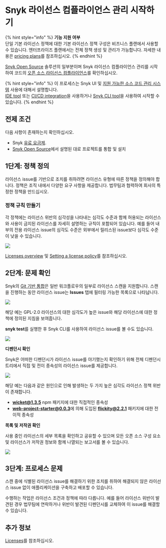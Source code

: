 # Snyk 라이선스 컴플라이언스 관리 시작하기

{% hint style="info" %}
**기능 지원 여부**\
단일 기본 라이선스 정책에 대한 기본 라이선스 정책 구성은 비즈니스 플랜에서 사용할 수 있습니다. 엔터프라이즈 플랜에서는 전체 정책 생성 및 관리가 가능합니다. 자세한 내용은 [pricing plans](https://snyk.io/plans/)를 참조하십시오.
{% endhint %}

[Snyk Open Source](https://docs.snyk.io/snyk-open-source/open-source-basics) 솔루션의 일부분이며 Snyk 라이선스 컴플라이언스 관리를 시작하여 코드의 [오픈 소스 라이선스 컴플라이언스](https://snyk.io/learn/open-source-licenses/)를 확인하십시오.

{% hint style="info" %}
이 프로세스는 Snyk UI 및 [지원 가능한 소스 코드 관리 시스템](../../features/integrations/git-repository-scm-integrations/) 사용에 대해서 설명합니다.\
[IDE tool](https://docs.snyk.io/integrations/ide-tools) 또는 [CI/CD integration](https://docs.snyk.io/integrations/ci-cd-integrations)을 사용하거나 [Snyk CLI tool](https://docs.snyk.io/snyk-cli/guides-for-our-cli/getting-started-with-the-cli)을 사용하여 시작할 수 있습니다.
{% endhint %}

## 전제 조건



다음 사항이 존재하는지 확인하십시오.

* Snyk [유료 요금제](https://snyk.io/plans/).
* [Snyk Open Source](https://docs.snyk.io/getting-started/getting-started-snyk-products/getting-started-snyk-open-source)에서 설명된 대로 프로젝트를 통합 및 설치

## **1**단계: 정책 정의

라이선스 issue를 기반으로 조치를 취하려면 라이선스 유형에 따른 정책을 정의해야 합니다. 정책은 조직 내에서 다양한 요구 사항을 제공합니다. 법무팀과 협력하여 회사의 특정한 정책을 만드십시오.

### 정책 규칙 만들기

각 정책에는 라이선스 위반의 심각성을 나타내는 심각도 수준과 함께 허용되는 라이선스와 사용이 금지된 라이선스를 자세히 설명하는 규칙이 포함되어 있습니다. 예를 들어 내부의 전용 라이선스 issue의 심각도 수준은 외부에서 릴리스된 issue보다 심각도 수준이 낮을 수 있습니다.

![](../../.gitbook/assets/license-policy.png)

[Licenses overview](https://docs.snyk.io/snyk-open-source/licenses) 및 [Setting a license policy](https://docs.snyk.io/snyk-open-source/license-policies/setting-a-license-policy)를 참조하십시오.

## 2단계: 문제 확인

Snyk의 [Git 기반 통합](https://support.snyk.io/hc/en-us/sections/360001138098-Git-repository-SCM-integrations)은 일반 워크플로우의 일부로 라이선스 스캔을 지원합니다. 스캔을 진행하는 동안 라이선스 issue는 **Issues** 탭에 필터링 가능한 목록으로 나타납니다.

![](<../../.gitbook/assets/image3 (1).png>)

해당 예는 GPL-2.0 라이선스의 대한 심각도가 높은 issue와 해당 라이선스에 대한 정책에 정의된 지침을 보여줍니다.

**snyk test**를 실행한 후 Snyk CLI를 사용하여 라이선스 issue를 볼 수도 있습니다.

![](../../.gitbook/assets/image2-1-.png)

**디펜던시 확인**

Snyk은 어떠한 디펜던시가 라이선스 issue를 야기했는지 확인하기 위해 전체 디펜던시 트리에서 직접 및 전이 종속성의 라이선스 issue를 제공합니다.

![](<../../.gitbook/assets/image4 (1).png>)

해당 예는 다음과 같은 원인으로 인해 발생하는 두 가지 높은 심각도 라이선스 정책 위반이 존재합니다.

* **wicket@1.3.5** npm 패키지에 대한 직접적인 종속성
* **web-project-starter@0.0.3**에 의해 도입된 **flickity@2.2.1** 패키지에 대한 전이적 종속성

**목록 및 저작권 확인**

사용 중인 라이선스의 세부 목록을 확인하고 공유할 수 있으며 모든 오픈 소스 구성 요소 및 라이선스가 저작권 정보와 함께 나열되는 보고서를 볼 수 있습니다.

![](../../.gitbook/assets/copyright.png)

## **3**단계: 프로세스 문제

스캔 중에 식별된 라이선스 issue를 해결하기 위한 조치를 취하여 해결되지 않은 라이선스 issue 없이 애플리케이션을 구축하고 배포할 수 있습니다.

수행하는 작업은 라이선스 조건과 정책에 따라 다릅니다. 예를 들어 라이선스 위반이 발견된 경우 법무팀에 연락하거나 위반이 발견된 디펜던시를 교체하여 이 issue를 해결할 수 있습니다.

## 추가 정보

[Licenses](../../products/snyk-open-source/licenses/)를 참조하십시오.
